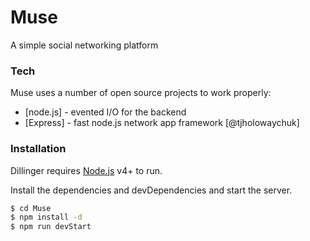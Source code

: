 # Muse


A simple social networking platform


### Tech

Muse uses a number of open source projects to work properly:
* [node.js] - evented I/O for the backend
* [Express] - fast node.js network app framework [@tjholowaychuk]


### Installation

Dillinger requires [Node.js](https://nodejs.org/) v4+ to run.

Install the dependencies and devDependencies and start the server.

```sh
$ cd Muse
$ npm install -d
$ npm run devStart
```
